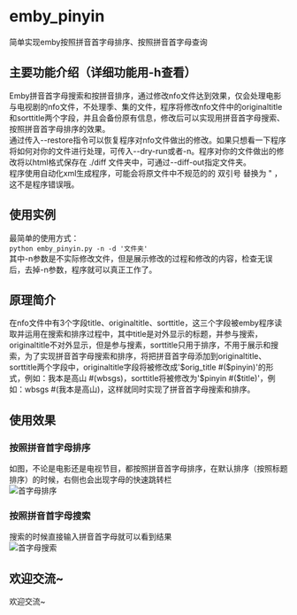 # emby_pinyin
简单实现emby按照拼音首字母排序、按照拼音首字母查询

## 主要功能介绍（详细功能用-h查看）
Emby拼音首字母搜索和按拼音排序，通过修改nfo文件达到效果，仅会处理电影与电视剧的nfo文件，不处理季、集的文件，程序将修改nfo文件中的originaltitle和sorttitle两个字段，并且会备份原有信息，修改后可以实现用拼音首字母搜索、按照拼音首字母排序的效果。  
通过传入--restore指令可以恢复程序对nfo文件做出的修改。如果只想看一下程序将如何对你的文件进行处理，可传入--dry-run或者-n。程序对你的文件做出的修改将以html格式保存在 ./diff 文件夹中，可通过--diff-out指定文件夹。  
程序使用自动化xml生成程序，可能会将原文件中不规范的的 双引号 替换为 &quot; ，这不是程序错误哦。  

## 使用实例
最简单的使用方式：  
`python emby_pinyin.py -n -d '文件夹'`  
其中-n参数是不实际修改文件，但是展示修改的过程和修改的内容，检查无误后，去掉-n参数，程序就可以真正工作了。

## 原理简介
在nfo文件中有3个字段title、originaltitle、sorttitle，这三个字段被emby程序读取并运用在搜索和排序过程中，其中title是对外显示的标题，并参与搜索，originaltitle不对外显示，但是参与搜素，sorttitle只用于排序，不用于展示和搜索，为了实现拼音首字母搜索和排序，将把拼音首字母添加到originaltitle、sorttitle两个字段中，originaltitle字段将被修改成'$orig_title #($pinyin)'的形式，例如：我本是高山 #(wbsgs)，sorttitle将被修改为'$pinyin #($title)'，例如：wbsgs #(我本是高山)，这样就同时实现了拼音首字母搜索和排序。  

## 使用效果
### 按照拼音首字母排序
如图，不论是电影还是电视节目，都按照拼音首字母排序，在默认排序（按照标题排序）的时候，右侧也会出现字母的快速跳转栏  
![首字母排序](https://github.com/worace97/emby_pinyin/assets/26036823/8edd68a6-84b3-46a0-afef-ad382a97eb78)

### 按照拼音首字母搜索
搜索的时候直接输入拼音首字母就可以看到结果  
![首字母搜索](https://github.com/worace97/emby_pinyin/assets/26036823/c8dec2e0-313d-409d-8f82-06402665775c)

## 欢迎交流~
欢迎交流~

